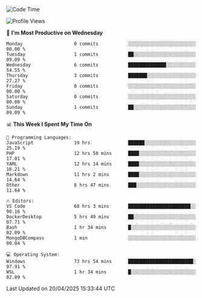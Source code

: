 <!--START_SECTION:waka-->
![Code Time](http://img.shields.io/badge/Code%20Time-4%2C705%20hrs%2049%20mins-blue)

![Profile Views](http://img.shields.io/badge/Profile%20Views-1-blue)

📅 **I'm Most Productive on Wednesday** 

```text
Monday                   0 commits           ░░░░░░░░░░░░░░░░░░░░░░░░░   00.00 % 
Tuesday                  1 commits           ██░░░░░░░░░░░░░░░░░░░░░░░   09.09 % 
Wednesday                6 commits           ██████████████░░░░░░░░░░░   54.55 % 
Thursday                 3 commits           ███████░░░░░░░░░░░░░░░░░░   27.27 % 
Friday                   0 commits           ░░░░░░░░░░░░░░░░░░░░░░░░░   00.00 % 
Saturday                 0 commits           ░░░░░░░░░░░░░░░░░░░░░░░░░   00.00 % 
Sunday                   1 commits           ██░░░░░░░░░░░░░░░░░░░░░░░   09.09 % 
```


📊 **This Week I Spent My Time On** 

```text
💬 Programming Languages: 
JavaScript               19 hrs              ██████░░░░░░░░░░░░░░░░░░░   25.19 % 
PHP                      12 hrs 50 mins      ████░░░░░░░░░░░░░░░░░░░░░   17.01 % 
YAML                     12 hrs 14 mins      ████░░░░░░░░░░░░░░░░░░░░░   16.21 % 
Markdown                 11 hrs 2 mins       ████░░░░░░░░░░░░░░░░░░░░░   14.64 % 
Other                    8 hrs 47 mins       ███░░░░░░░░░░░░░░░░░░░░░░   11.64 % 

🔥 Editors: 
VS Code                  68 hrs 3 mins       ███████████████████████░░   90.16 % 
DockerDesktop            5 hrs 49 mins       ██░░░░░░░░░░░░░░░░░░░░░░░   07.71 % 
Bash                     1 hr 34 mins        █░░░░░░░░░░░░░░░░░░░░░░░░   02.09 % 
MongoDBCompass           1 min               ░░░░░░░░░░░░░░░░░░░░░░░░░   00.04 % 

💻 Operating System: 
Windows                  73 hrs 54 mins      ████████████████████████░   97.91 % 
WSL                      1 hr 34 mins        █░░░░░░░░░░░░░░░░░░░░░░░░   02.09 % 
```


 Last Updated on 20/04/2025 15:33:44 UTC
<!--END_SECTION:waka-->

